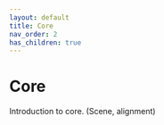 ```yaml
---
layout: default
title: Core
nav_order: 2
has_children: true
---
```


# Core

Introduction to core. (Scene, alignment)

